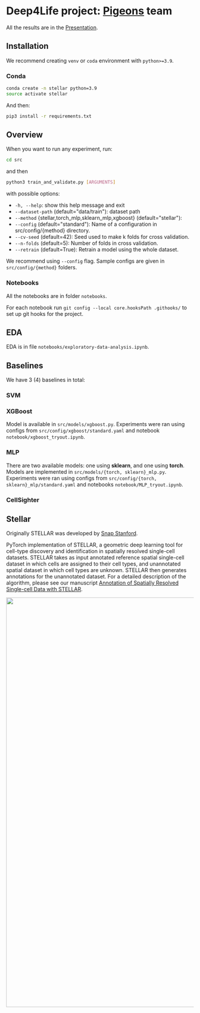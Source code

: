 # Deep4Life project: [Pigeons](https://www.bbc.com/news/science-environment-34878151) team

All the results are in the [Presentation](https://docs.google.com/presentation/d/1VP0hD3Spl1-d2TDUZf92NAkSbDK-Y4ACYHqFUOCzhMk/edit?usp=sharing).

## Installation

We recommend creating ```venv``` or ```coda``` environment with ```python>=3.9```. 

### Conda

```bash
conda create -n stellar python=3.9
source activate stellar
```

And then:
```bash
pip3 install -r requirements.txt
```

## Overview
When you want to run any experiment, run:
```bash
cd src
```
and then
```bash
python3 train_and_validate.py [ARGUMENTS]
```

with possible options:
  * ```-h, --help```: show this help message and exit
  * ```--dataset-path``` (default="data/train"): dataset path
  * ```--method``` {stellar,torch_mlp,sklearn_mlp,xgboost} (default="stellar"): 
  * ```--config``` (default="standard"): Name of a configuration in src/config/{method} directory.
  * ```--cv-seed``` (default=42): Seed used to make k folds for cross validation.
  * ```--n-folds``` (default=5): Number of folds in cross validation.
  * ```--retrain``` (default=True): Retrain a model using the whole dataset.
  


We recommend using ```--config``` flag. Sample configs are given in ```src/config/{method}``` folders.

### Notebooks
All the notebooks are in folder ```notebooks```. 

For each notebook run ```git config --local core.hooksPath .githooks/``` to set up git hooks for the project. 

## EDA

EDA is in file ```notebooks/exploratory-data-analysis.ipynb```.

## Baselines

We have 3 (4) baselines in total: 

### SVM

### XGBoost

Model is available in ```src/models/xgboost.py```. 
Experiments were ran using configs from ```src/config/xgboost/standard.yaml``` and notebook ```notebook/xgboost_tryout.ipynb```.

### MLP

There are two available models: one using **sklearn**, and one using **torch**. Models are implemented in ```src/models/{torch, sklearn}_mlp.py```.
Experiments were ran using configs from ```src/config/{torch, sklearn}_mlp/standard.yaml``` and notebooks ```notebook/MLP_tryout.ipynb```.

### CellSighter

## Stellar

Originally STELLAR was developed by [Snap Stanford](http://snap.stanford.edu/stellar).

PyTorch implementation of STELLAR, a geometric deep learning tool for cell-type discovery and identification in spatially resolved single-cell datasets. STELLAR takes as input annotated reference spatial single-cell dataset in which cells are assigned to their cell types, and unannotated spatial dataset in which cell types are unknown. STELLAR then generates annotations for the unannotated dataset. For a detailed description of the algorithm, please see our manuscript [Annotation of Spatially Resolved Single-cell Data with STELLAR](https://www.biorxiv.org/content/10.1101/2021.11.24.469947v2.full.pdf).


<p align="center">
<img src="https://github.com/snap-stanford/stellar/blob/main/images/stellar_overview.png" width="1100" align="center">
</p>
